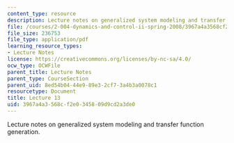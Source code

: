 ```yaml
---
content_type: resource
description: Lecture notes on generalized system modeling and transfer function generation.
file: /courses/2-004-dynamics-and-control-ii-spring-2008/3967a4a3568cf2e0345809d9cd2a3de0_lecture_13.pdf
file_size: 236753
file_type: application/pdf
learning_resource_types:
- Lecture Notes
license: https://creativecommons.org/licenses/by-nc-sa/4.0/
ocw_type: OCWFile
parent_title: Lecture Notes
parent_type: CourseSection
parent_uid: 8ed54b04-44e9-89e3-2cf7-3a4b3a0078c1
resourcetype: Document
title: Lecture 13
uid: 3967a4a3-568c-f2e0-3458-09d9cd2a3de0
---
```

Lecture notes on generalized system modeling and transfer function generation.